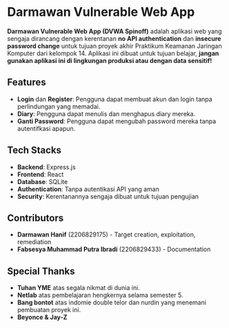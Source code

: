 # Darmawan Vulnerable Web App

**Darmawan Vulnerable Web App (DVWA Spinoff)** adalah aplikasi web yang sengaja dirancang dengan kerentanan **no API authentication** dan **insecure password change** untuk tujuan proyek akhir Praktikum Keamanan Jaringan Komputer dari kelompok 14. Aplikasi ini dibuat untuk tujuan belajar, **jangan gunakan aplikasi ini di lingkungan produksi atau dengan data sensitif!**

## Features

- **Login** dan **Register**: Pengguna dapat membuat akun dan login tanpa perlindungan yang memadai.
- **Diary**: Pengguna dapat menulis dan menghapus diary mereka.
- **Ganti Password**: Pengguna dapat mengubah password mereka tanpa autentifkasi apapun.

## Tech Stacks

- **Backend**: Express.js
- **Frontend**: React
- **Database**: SQLite
- **Authentication**: Tanpa autentikasi API yang aman
- **Security**: Kerentanannya sengaja dibuat untuk tujuan pengujian

## Contributors

- **Darmawan Hanif** (2206829175) - Target creation, exploitation, remediation
- **Fabsesya Muhammad Putra Ibradi** (2206829433) - Documentation

## Special Thanks

- **Tuhan YME** atas segala nikmat di dunia ini.
- **Netlab** atas pembelajaran hengkernya selama semester 5.
- **Bang bontot** atas indomie double telor dan nurdin yang menemani pembuatan proyek ini.
- **Beyonce & Jay-Z**
